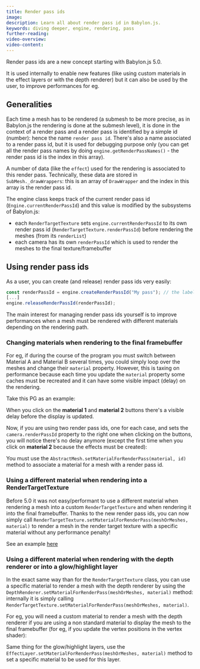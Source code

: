 ```yaml
---
title: Render pass ids
image:
description: Learn all about render pass id in Babylon.js.
keywords: diving deeper, engine, rendering, pass
further-reading:
video-overview:
video-content:
---
```


Render pass ids are a new concept starting with Babylon.js 5.0.

It is used internally to enable new features (like using custom materials in the effect layers or with the depth renderer) but it can also be used by the user, to improve performances for eg.

## Generalities
Each time a mesh has to be rendered (a submesh to be more precise, as in Babylon.js the rendering is done at the submesh level), it is done in the context of a render pass and a render pass is identified by a simple id (number): hence the name `render pass id`. There's also a name associated to a render pass id, but it is used for debugging purpose only (you can get all the render pass names by doing `engine.getRenderPassNames()` - the render pass id is the index in this array).

A number of data (like the `effect`) used for the rendering is associated to this render pass. Technically, these data are stored in `SubMesh._drawWrappers`: this is an array of `DrawWrapper` and the index in this array is the render pass id.

The engine class keeps track of the current render pass id (`Engine.currentRenderPassId`) and this value is modified by the subsystems of Babylon.js:
* each `RenderTargetTexture` sets `engine.currentRenderPassId` to its own render pass id (`RenderTargetTexture.renderPassId`) before rendering the meshes (from its `renderList`)
* each camera has its own `renderPassId` which is used to render the meshes to the final texture/framebuffer

## Using render pass ids
As a user, you can create (and release) render pass ids very easily:
```javascript
const renderPassId = engine.createRenderPassId("My pass"); // the label is optional as it is used for debugging purpose only
[...]
engine.releaseRenderPassId(renderPassId);
```

The main interest for managing render pass ids yourself is to improve performances when a mesh must be rendered with different materials depending on the rendering path.

### Changing materials when rendering to the final framebuffer
For eg, if during the course of the program you must switch between Material A and Material B several times, you could simply loop over the meshes and change their `material` property. However, this is taxing on performance because each time you update the `material` property some caches must be recreated and it can have some visible impact (delay) on the rendering.

Take this PG as an example:

<Playground id="#6XIT28#1158" title="Update lots of materials" description="Simple example of changing the materials used to display a lot of meshes."/>

When you click on the **material 1** and **material 2** buttons there's a visible delay before the display is updated.

Now, if you are using two render pass ids, one for each case, and sets the `camera.renderPassId` property to the right one when clicking on the buttons, you will notice there's no delay anymore (except the first time when you click on **material 2** because the effects must be created):

<Playground id="#6XIT28#1160" title="Update lots of materials (render pass id)" description="Simple example of changing the materials used to display a lot of meshes with custom render pass ids."/>

You must use the `AbstractMesh.setMaterialForRenderPass(material, id)` method to associate a material for a mesh with a render pass id.

### Using a different material when rendering into a RenderTargetTexture
Before 5.0 it was not easy/performant to use a different material when rendering a mesh into a custom `RenderTargetTexture` and when rendering it into the final framebuffer. Thanks to the new render pass ids, you can now simply call `RenderTargetTexture.setMaterialForRenderPass(meshOrMeshes, material)` to render a mesh in the render target texture with a specific material without any performance penalty!

See an example [here](/divingDeeper/postProcesses/renderTargetTextureMultiPass#making-multiple-passes-and-composing-them)

### Using a different material when rendering with the depth renderer or into a glow/highlight layer 
In the exact same way than for the `RenderTargetTexture` class, you can use a specific material to render a mesh with the depth renderer by using the `DepthRenderer.setMaterialForRenderPass(meshOrMeshes, material)` method: internally it is simply calling `RenderTargetTexture.setMaterialForRenderPass(meshOrMeshes, material)`.

For eg, you will need a custom material to render a mesh with the depth renderer if you are using a non standard material to display the mesh to the final framebuffer (for eg, if you update the vertex positions in the vertex shader):

<Playground id="#6GFJNR#161" title="Using a custom material with the depth renderer" description="Simple example of using a custom material to render a mesh with the depth renderer."/>

Same thing for the glow/highlight layers, use the `EffectLayer.setMaterialForRenderPass(meshOrMeshes, material)` method to set a specific material to be used for this layer.
